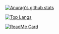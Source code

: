 [![Anurag's github stats](https://github-readme-stats.vercel.app/api?username=mental-block&show_icons=true&theme=default&count_private=true&title_color=18CAE6&icon_color=18CAE6&hide_border=true)](https://github.com/anuraghazra/github-readme-stats)

[![Top Langs](https://github-readme-stats.vercel.app/api/top-langs/?username=mental-block&layout=compact&title_color=18CAE6)](https://github.com/anuraghazra/github-readme-stats)

[![ReadMe Card](https://github-readme-stats.vercel.app/api/pin/?username=mental-block&repo=github-readme-stats&title_color=18CAE6)](https://github.com/anuraghazra/github-readme-stats)
